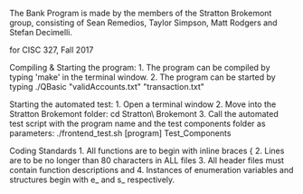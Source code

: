 The Bank Program is made by the members of the Stratton Brokemont group, 
consisting of Sean Remedios, Taylor Simpson, Matt Rodgers and Stefan 
Decimelli.

for CISC 327, Fall 2017			

Compiling & Starting the program:
	1. The program can be compiled by typing 'make' in the terminal window.
	2. The program can be started by typing ./QBasic "validAccounts.txt" "transaction.txt"

Starting the automated test:
	1. Open a terminal window
	2. Move into the Stratton Brokemont folder:
		cd Stratton\ Brokemont
	3. Call the automated test script with the program name and the test
	components folder as parameters:
		./frontend_test.sh [program] Test_Components

Coding Standards
	1. All functions are to begin with inline braces {
	2. Lines are to be no longer than 80 characters in ALL files
	3. All header files must contain function descriptions and 
	4. Instances of enumeration variables and structures begin with e_ and s_ 	respectively.
